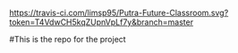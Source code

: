 https://travis-ci.com/limsp95/Putra-Future-Classroom.svg?token=T4VdwCH5kqZUpnVpLf7y&branch=master

#This is the repo for the project
